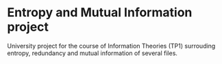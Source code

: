 # Entropy and Mutual Information project
University project for the course of Information Theories (TP1) surrouding entropy, redundancy and mutual information of several files.
